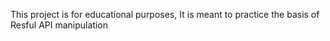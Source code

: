 This project is for educational purposes, It is meant to practice the basis of Resful API manipulation

